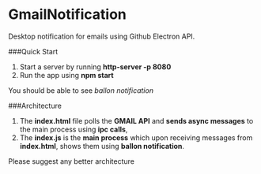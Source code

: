 # GmailNotification
Desktop notification for emails using Github Electron API.

###Quick Start

1. Start a server by running **http-server -p 8080**
2. Run the app using **npm start**

You should be able to see *ballon notification*

###Architecture
1. The **index.html** file polls the **GMAIL API** and **sends async messages** to the main process using **ipc calls**,
2. The **index.js** is the **main process** which upon receiving messages from **index.html**, shows them using **ballon notification**.

Please suggest any better architecture 

